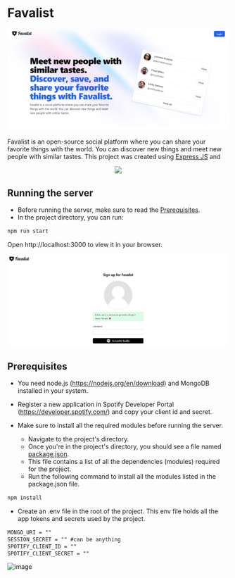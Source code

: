 # Favalist

![image](readme_assets/home.png)


Favalist is an open-source social platform where you can share your favorite things with the world. You can discover new things and meet new people with similar tastes. This project was created using [Express JS](https://expressjs.com/) and
 <p align="center">
  <a href="#">
    <img src="https://skillicons.dev/icons?i=html,tailwind,js,angular,express,nodejs,mongodb" />
  </a>
</p>

## Running the server

+ Before running the server, make sure to read the [Prerequisites](#Prerequisites). 
+ In the project directory, you can run:

```bash
npm run start
```
Open http://localhost:3000 to view it in your browser.

![image](readme_assets/signup.png)

## Prerequisites

+ You need node.js (https://nodejs.org/en/download) and MongoDB installed in your system. 
+ Register a new application in Spotify Developer Portal (https://developer.spotify.com/) and copy your client id and secret. 

+ Make sure to install all the required modules before running the server. 
  + Navigate to the project's directory. 
  + Once you're in the project's directory, you should see a file named [package.json](package.json). 
  + This file contains a list of all the dependencies (modules) required for the project. 
  + Run the following command to install all the modules listed in the package.json file. 

```bash
npm install
```

+ Create an .env file in the root of the project. This env file holds all the app tokens and secrets used by the project.

```text
MONGO_URI = "" 
SESSION_SECRET = "" #can be anything
SPOTIFY_CLIENT_ID = ""
SPOTIFY_CLIENT_SECRET = ""
```

![image](https://github.com/thenithinbalaji/Favalist/assets/73932121/4213e7ef-bee8-41c2-97eb-083f2099595f)

